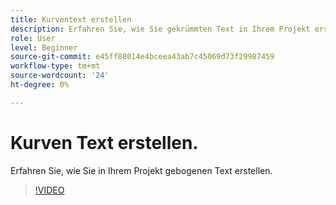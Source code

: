 ```yaml
---
title: Kurventext erstellen
description: Erfahren Sie, wie Sie gekrümmten Text in Ihrem Projekt erstellen
role: User
level: Beginner
source-git-commit: e45ff88014e4bceea43ab7c45069d73f29987459
workflow-type: tm+mt
source-wordcount: '24'
ht-degree: 0%

---
```


# Kurven Text erstellen.

Erfahren Sie, wie Sie in Ihrem Projekt gebogenen Text erstellen.

>[!VIDEO](https://video.tv.adobe.com/v/3420224?quality=12&learn=on&hidetitle=true)
